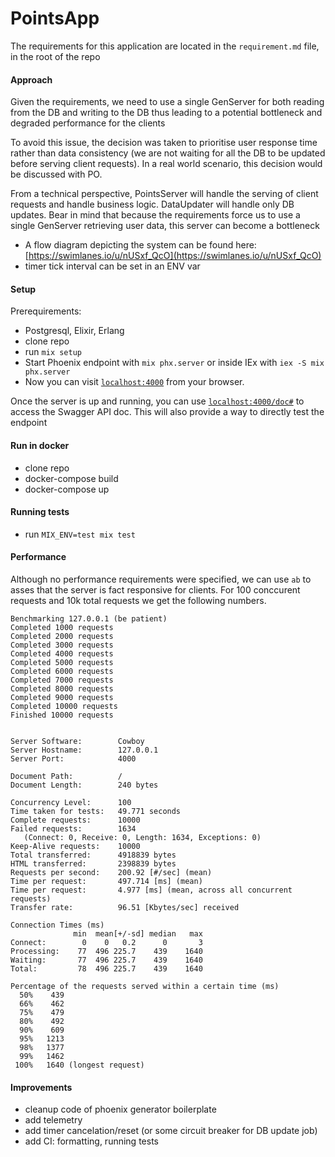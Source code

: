 # PointsApp
The requirements for this application are located in the `requirement.md` file, in the root of the repo

#### Approach
Given the requirements, we need to use a single GenServer for both reading from the DB and writing to the DB thus leading to a potential bottleneck and degraded performance for the
clients

To avoid this issue, the decision was taken to prioritise user response time rather than data consistency (we are not waiting for all the DB to be updated before serving client
requests). In a real world scenario, this decision would be discussed with PO.

From a technical perspective, PointsServer will handle the serving of client requests and handle business logic. DataUpdater will handle only DB updates. Bear in mind that because the
requirements force us to use a single GenServer retrieving user data, this server can become a bottleneck

- A flow diagram depicting the system can be found here:
[https://swimlanes.io/u/nUSxf_QcO](https://swimlanes.io/u/nUSxf_QcO)
- timer tick interval can be set in an ENV var


#### Setup
Prerequirements:
- Postgresql, Elixir, Erlang
- clone repo
- run `mix setup`
- Start Phoenix endpoint with `mix phx.server` or inside IEx with `iex -S mix phx.server`
- Now you can visit [`localhost:4000`](http://localhost:4000)  from your browser.

Once the server is up and running, you can use [`localhost:4000/doc#`](http://localhost:4000/doc#) to access the Swagger API doc. This will also provide a way to directly test the
endpoint

#### Run in docker
- clone repo
- docker-compose build
- docker-compose up


#### Running tests
- run `MIX_ENV=test mix test`

#### Performance
Although no performance requirements were specified, we can use `ab` to asses that the server is fact responsive for clients.
For 100 conccurent requests and 10k total requests we get the following numbers.
```
Benchmarking 127.0.0.1 (be patient)
Completed 1000 requests
Completed 2000 requests
Completed 3000 requests
Completed 4000 requests
Completed 5000 requests
Completed 6000 requests
Completed 7000 requests
Completed 8000 requests
Completed 9000 requests
Completed 10000 requests
Finished 10000 requests


Server Software:        Cowboy
Server Hostname:        127.0.0.1
Server Port:            4000

Document Path:          /
Document Length:        240 bytes

Concurrency Level:      100
Time taken for tests:   49.771 seconds
Complete requests:      10000
Failed requests:        1634
   (Connect: 0, Receive: 0, Length: 1634, Exceptions: 0)
Keep-Alive requests:    10000
Total transferred:      4918839 bytes
HTML transferred:       2398839 bytes
Requests per second:    200.92 [#/sec] (mean)
Time per request:       497.714 [ms] (mean)
Time per request:       4.977 [ms] (mean, across all concurrent requests)
Transfer rate:          96.51 [Kbytes/sec] received

Connection Times (ms)
              min  mean[+/-sd] median   max
Connect:        0    0   0.2      0       3
Processing:    77  496 225.7    439    1640
Waiting:       77  496 225.7    439    1640
Total:         78  496 225.7    439    1640

Percentage of the requests served within a certain time (ms)
  50%    439
  66%    462
  75%    479
  80%    492
  90%    609
  95%   1213
  98%   1377
  99%   1462
 100%   1640 (longest request)
```

#### Improvements
- cleanup code of phoenix generator boilerplate
- add telemetry
- add timer cancelation/reset (or some circuit breaker for DB update job)
- add CI: formatting, running tests
